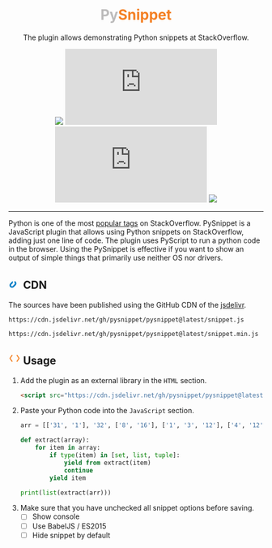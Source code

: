 <h1 align="center">
    <span style="color: #bcbbbb;">Py</span><span style="color: #f48024;">Snippet</span>
</h1>

<div align="center">
The plugin allows demonstrating Python snippets at StackOverflow.

![][stackoverflow-tag] [![][snippet-js-size]][snippet-js-cdn] [![][snippet-min-js-size]][snippet-min-js-cdn] [![][license-tag]][license-url]

[stackoverflow-tag]: https://img.shields.io/badge/StackOverflow-plugin-blue?logo=stack-overflow&logoColor=white
[snippet-js-size]: https://img.badgesize.io/https:/raw.githubusercontent.com/pysnippet/pysnippet/latest/snippet.js?label=snippet.js
[snippet-min-js-size]: https://img.badgesize.io/https:/raw.githubusercontent.com/pysnippet/pysnippet/latest/snippet.min.js?label=snippet.min.js
[snippet-js-cdn]: https://cdn.jsdelivr.net/gh/pysnippet/pysnippet@latest/snippet.js
[snippet-min-js-cdn]: https://cdn.jsdelivr.net/gh/pysnippet/pysnippet@latest/snippet.min.js
[license-tag]: https://img.shields.io/badge/License-Apache_2.0-blue.svg
[license-url]: https://opensource.org/licenses/Apache-2.0
</div>

---

Python is one of the most [popular tags](https://stackoverflow.com/tags?tab=popular) on StackOverflow. PySnippet is a JavaScript plugin that allows using Python snippets on StackOverflow, adding just one line of code. The plugin uses PyScript to run a python code in the browser. Using the PySnippet is effective if you want to show an output of simple things that primarily use neither OS nor drivers.

<h2>
    <svg xmlns="http://www.w3.org/2000/svg" width="24" height="24" viewBox="0 0 24 24" fill="none">
        <path opacity="0.3" d="M18.4 5.59998C18.7766 5.9772 18.9881 6.48846 18.9881 7.02148C18.9881 7.55451 18.7766 8.06577 18.4 8.44299L14.843 12C14.466 12.377 13.9547 12.5887 13.4215 12.5887C12.8883 12.5887 12.377 12.377 12 12C11.623 11.623 11.4112 11.1117 11.4112 10.5785C11.4112 10.0453 11.623 9.53399 12 9.15698L15.553 5.604C15.9302 5.22741 16.4415 5.01587 16.9745 5.01587C17.5075 5.01587 18.0188 5.22741 18.396 5.604L18.4 5.59998ZM20.528 3.47205C20.0614 3.00535 19.5074 2.63503 18.8977 2.38245C18.288 2.12987 17.6344 1.99988 16.9745 1.99988C16.3145 1.99988 15.661 2.12987 15.0513 2.38245C14.4416 2.63503 13.8876 3.00535 13.421 3.47205L9.86801 7.02502C9.40136 7.49168 9.03118 8.04568 8.77863 8.6554C8.52608 9.26511 8.39609 9.91855 8.39609 10.5785C8.39609 11.2384 8.52608 11.8919 8.77863 12.5016C9.03118 13.1113 9.40136 13.6653 9.86801 14.132C10.3347 14.5986 10.8886 14.9688 11.4984 15.2213C12.1081 15.4739 12.7616 15.6039 13.4215 15.6039C14.0815 15.6039 14.7349 15.4739 15.3446 15.2213C15.9543 14.9688 16.5084 14.5986 16.975 14.132L20.528 10.579C20.9947 10.1124 21.3649 9.55844 21.6175 8.94873C21.8701 8.33902 22.0001 7.68547 22.0001 7.02551C22.0001 6.36555 21.8701 5.71201 21.6175 5.10229C21.3649 4.49258 20.9947 3.93867 20.528 3.47205Z" fill="white"/>
        <path d="M14.132 9.86804C13.6421 9.37931 13.0561 8.99749 12.411 8.74695L12 9.15698C11.6234 9.53421 11.4119 10.0455 11.4119 10.5785C11.4119 11.1115 11.6234 11.6228 12 12C12.3766 12.3772 12.5881 12.8885 12.5881 13.4215C12.5881 13.9545 12.3766 14.4658 12 14.843L8.44699 18.396C8.06999 18.773 7.55868 18.9849 7.02551 18.9849C6.49235 18.9849 5.98101 18.773 5.604 18.396C5.227 18.019 5.0152 17.5077 5.0152 16.9745C5.0152 16.4413 5.227 15.93 5.604 15.553L8.74701 12.411C8.28705 11.233 8.28705 9.92498 8.74701 8.74695C8.10159 8.99737 7.5152 9.37919 7.02499 9.86804L3.47198 13.421C2.52954 14.3635 2.00009 15.6417 2.00009 16.9745C2.00009 18.3073 2.52957 19.5855 3.47202 20.528C4.41446 21.4704 5.69269 21.9999 7.02551 21.9999C8.35833 21.9999 9.63656 21.4704 10.579 20.528L14.132 16.975C14.5987 16.5084 14.9689 15.9544 15.2215 15.3447C15.4741 14.735 15.6041 14.0815 15.6041 13.4215C15.6041 12.7615 15.4741 12.108 15.2215 11.4983C14.9689 10.8886 14.5987 10.3347 14.132 9.86804Z" fill="#007ec6"/>
    </svg>
    CDN
</h2>

The sources have been published using the GitHub CDN of the <a href="https://www.jsdelivr.com/">jsdelivr</a>.
```text
https://cdn.jsdelivr.net/gh/pysnippet/pysnippet@latest/snippet.js
```
```text
https://cdn.jsdelivr.net/gh/pysnippet/pysnippet@latest/snippet.min.js
```

<h2>
    <svg xmlns="http://www.w3.org/2000/svg" width="24" height="24" viewBox="0 0 24 24" fill="none">
        <path d="M16.95 18.9688C16.75 18.9688 16.55 18.8688 16.35 18.7688C15.85 18.4688 15.75 17.8688 16.05 17.3688L19.65 11.9688L16.05 6.56876C15.75 6.06876 15.85 5.46873 16.35 5.16873C16.85 4.86873 17.45 4.96878 17.75 5.46878L21.75 11.4688C21.95 11.7688 21.95 12.2688 21.75 12.5688L17.75 18.5688C17.55 18.7688 17.25 18.9688 16.95 18.9688ZM7.55001 18.7688C8.05001 18.4688 8.15 17.8688 7.85 17.3688L4.25001 11.9688L7.85 6.56876C8.15 6.06876 8.05001 5.46873 7.55001 5.16873C7.05001 4.86873 6.45 4.96878 6.15 5.46878L2.15 11.4688C1.95 11.7688 1.95 12.2688 2.15 12.5688L6.15 18.5688C6.35 18.8688 6.65 18.9688 6.95 18.9688C7.15 18.9688 7.35001 18.8688 7.55001 18.7688Z" fill="#f48225"/>
        <path opacity="0.3" d="M10.45 18.9687C10.35 18.9687 10.25 18.9687 10.25 18.9687C9.75 18.8687 9.35 18.2688 9.55 17.7688L12.55 5.76878C12.65 5.26878 13.25 4.8687 13.75 5.0687C14.25 5.1687 14.65 5.76878 14.45 6.26878L11.45 18.2688C11.35 18.6688 10.85 18.9687 10.45 18.9687Z" fill="white"/>
    </svg>
    Usage
</h2>

 1. Add the plugin as an external library in the `HTML` section.
    ```html
    <script src="https://cdn.jsdelivr.net/gh/pysnippet/pysnippet@latest/snippet.js"></script>
    ```
 2. Paste your Python code into the `JavaScript` section.
    ```python
    arr = [['31', '1'], '32', ['8', '16'], ['1', '3', '12'], ['4', '12'], '32', ['1', '3', '12'], ['4', '12'], '32', ['30', '1', '1']]
    
    def extract(array):
        for item in array:
            if type(item) in [set, list, tuple]:
                yield from extract(item)
                continue
            yield item
    
    print(list(extract(arr)))
    ```
 3. Make sure that you have unchecked all snippet options before saving.
    - [ ] Show console
    - [ ] Use BabelJS / ES2015
    - [ ] Hide snippet by default

